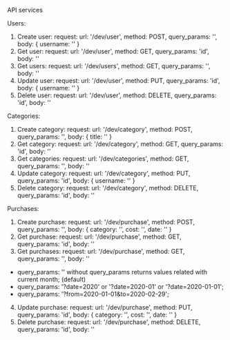 API services

Users:
1) Create user:
request: url: '/dev/user', method: POST, query_params: '', body: { username: '' }
2) Get user:
request: url: '/dev/user', method: GET, query_params: 'id', body: ''
3) Get users:
request: url: '/dev/users', method: GET, query_params: '', body: ''
4) Update user:
request: url: '/dev/user', method: PUT, query_params: 'id', body: { username: '' }
5) Delete user:
request: url: '/dev/user', method: DELETE, query_params: 'id', body: ''

Categories:
1) Create category:
request: url: '/dev/category', method: POST, query_params: '', body: { title: '' }
2) Get category:
request: url: '/dev/category', method: GET, query_params: 'id', body: ''
3) Get categories:
request: url: '/dev/categories', method: GET, query_params: '', body: ''
4) Update category:
request: url: '/dev/category', method: PUT, query_params: 'id', body: { username: '' }
5) Delete category:
request: url: '/dev/category', method: DELETE, query_params: 'id', body: ''

Purchases:
1) Create purchase:
request: url: '/dev/purchase', method: POST, query_params: '', body: { category: '', cost: '', date: '' }
2) Get purchase:
request: url: '/dev/purchase', method: GET, query_params: 'id', body: ''
3) Get purchases:
request: url: '/dev/purchase', method: GET, query_params: '', body: ''
- query_params: '' without query_params returns values related with current month; (default)
- query_params: '?date=2020' or '?date=2020-01' or '?date=2020-01-01';
- query_params: '?from=2020-01-01&to=2020-02-29';
4) Update purchase:
request: url: '/dev/purchase', method: PUT, query_params: 'id', body: { category: '', cost: '', date: '' }
5) Delete purchase:
request: url: '/dev/purchase', method: DELETE, query_params: 'id', body: ''